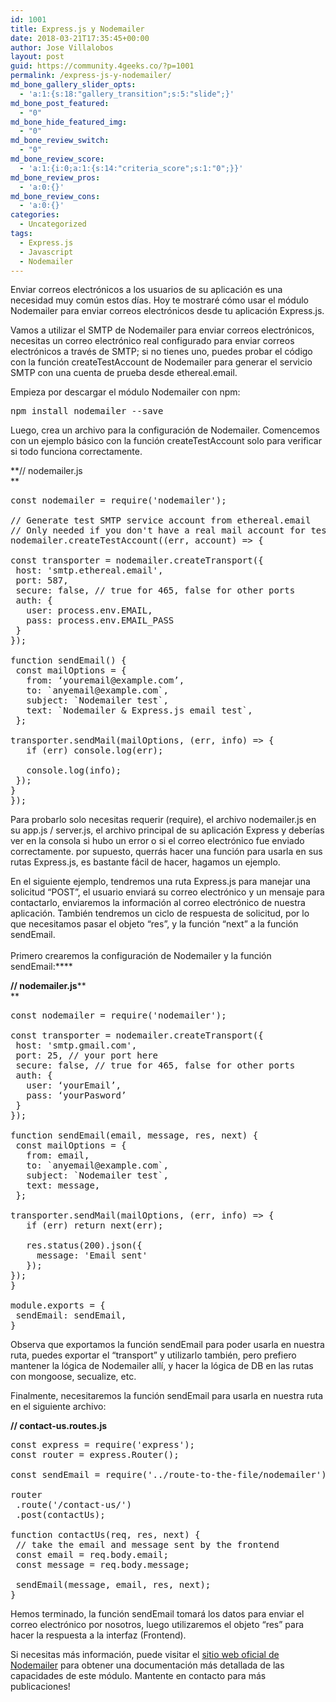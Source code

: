 ```yaml
---
id: 1001
title: Express.js y Nodemailer
date: 2018-03-21T17:35:45+00:00
author: Jose Villalobos
layout: post
guid: https://community.4geeks.co/?p=1001
permalink: /express-js-y-nodemailer/
md_bone_gallery_slider_opts:
  - 'a:1:{s:18:"gallery_transition";s:5:"slide";}'
md_bone_post_featured:
  - "0"
md_bone_hide_featured_img:
  - "0"
md_bone_review_switch:
  - "0"
md_bone_review_score:
  - 'a:1:{i:0;a:1:{s:14:"criteria_score";s:1:"0";}}'
md_bone_review_pros:
  - 'a:0:{}'
md_bone_review_cons:
  - 'a:0:{}'
categories:
  - Uncategorized
tags:
  - Express.js
  - Javascript
  - Nodemailer
---
```

<span style="font-weight: 400">Enviar correos electrónicos a los usuarios de su aplicación es una necesidad muy común estos días. Hoy te mostraré cómo usar el módulo Nodemailer para enviar correos electrónicos desde tu aplicación Express.js.</span>

<span style="font-weight: 400">Vamos a utilizar el SMTP de Nodemailer para enviar correos electrónicos, necesitas un correo electrónico real configurado para enviar correos electrónicos a través de SMTP; si no tienes uno, puedes probar el código con la función createTestAccount de Nodemailer para generar el servicio SMTP con una cuenta de prueba desde ethereal.email.</span>

<span style="font-weight: 400">Empieza por descargar el módulo Nodemailer con npm:</span><span style="font-weight: 400"><br /> </span><span style="font-weight: 400"><!--?prettify linenums=true?--></span>

<pre class="prettyprint">npm install nodemailer --save</pre>

<span style="font-weight: 400">Luego, crea un archivo para la configuración de Nodemailer. Comencemos con un ejemplo básico con la función createTestAccount solo para verificar si todo funciona correctamente.</span>

**// nodemailer.js   
** 

<pre class="prettyprint">const nodemailer = require('nodemailer');

// Generate test SMTP service account from ethereal.email
// Only needed if you don't have a real mail account for testing
nodemailer.createTestAccount((err, account) =&gt; {

const transporter = nodemailer.createTransport({
&nbsp;host: 'smtp.ethereal.email',
&nbsp;port: 587,
&nbsp;secure: false, // true for 465, false for other ports
&nbsp;auth: {
&nbsp;&nbsp;&nbsp;user: process.env.EMAIL,
&nbsp;&nbsp;&nbsp;pass: process.env.EMAIL_PASS
&nbsp;}
});

function sendEmail() {
&nbsp;const mailOptions = {
&nbsp;&nbsp;&nbsp;from: ‘youremail@example.com’,
&nbsp;&nbsp;&nbsp;to: `anyemail@example.com`,
&nbsp;&nbsp;&nbsp;subject: `Nodemailer test`,
&nbsp;&nbsp;&nbsp;text: `Nodemailer & Express.js email test`,
&nbsp;};

transporter.sendMail(mailOptions, (err, info) =&gt; {
&nbsp;&nbsp;&nbsp;if (err) console.log(err);

&nbsp;&nbsp;&nbsp;console.log(info);
&nbsp;});
}
});</pre>

<span style="font-weight: 400">Para probarlo solo necesitas requerir (require), el archivo nodemailer.js en su app.js / server.js, el archivo principal de su aplicación Express y deberías ver en la consola si hubo un error o si el correo electrónico fue enviado correctamente. por supuesto, querrás hacer una función para usarla en sus rutas Express.js, es bastante fácil de hacer, hagamos un ejemplo.</span>

<span style="font-weight: 400">En el siguiente ejemplo, tendremos una ruta Express.js para manejar una solicitud “POST”, el usuario enviará su correo electrónico y un mensaje para contactarlo, enviaremos la información al correo electrónico de nuestra aplicación. También tendremos un ciclo de respuesta de solicitud, por lo que necesitamos pasar el objeto “res”, y la función “next” a la función sendEmail.</span><span style="font-weight: 400"><br /> </span><span style="font-weight: 400"><br /> </span><span style="font-weight: 400">Primero crearemos la configuración de Nodemailer y la función sendEmail:</span>****

**// nodemailer.js****   
** 

<pre class="prettyprint">const nodemailer = require('nodemailer');

const transporter = nodemailer.createTransport({
&nbsp;host: 'smtp.gmail.com',
&nbsp;port: 25, // your port here
&nbsp;secure: false, // true for 465, false for other ports
&nbsp;auth: {
&nbsp;&nbsp;&nbsp;user: ‘yourEmail’,
&nbsp;&nbsp;&nbsp;pass: ‘yourPasword’
&nbsp;}
});

function sendEmail(email, message, res, next) {
&nbsp;const mailOptions = {
&nbsp;&nbsp;&nbsp;from: email,
&nbsp;&nbsp;&nbsp;to: `anyemail@example.com`,
&nbsp;&nbsp;&nbsp;subject: `Nodemailer test`,
&nbsp;&nbsp;&nbsp;text: message,
&nbsp;};

transporter.sendMail(mailOptions, (err, info) =&gt; {
&nbsp;&nbsp;&nbsp;if (err) return next(err);

&nbsp;&nbsp;&nbsp;res.status(200).json({
&nbsp;&nbsp;&nbsp;&nbsp;&nbsp;message: 'Email sent'
&nbsp;&nbsp;&nbsp;});
});
}

module.exports = {
&nbsp;sendEmail: sendEmail,
}</pre>

<span style="font-weight: 400">Observa que exportamos la función sendEmail para poder usarla en nuestra ruta, puedes exportar el “transport” y utilizarlo también, pero prefiero mantener la lógica de Nodemailer allí, y hacer la lógica de DB en las rutas con mongoose, secualize, etc.</span>

<span style="font-weight: 400">Finalmente, necesitaremos la función sendEmail para usarla en nuestra ruta en el siguiente archivo:</span><span style="font-weight: 400"><br /> </span>

**// contact-us.routes.js**

<pre class="prettyprint">const express = require('express');
const router = express.Router();

const sendEmail = require('../route-to-the-file/nodemailer').sendEmail;

router
&nbsp;.route('/contact-us/')
&nbsp;.post(contactUs);

function contactUs(req, res, next) {
&nbsp;// take the email and message sent by the frontend
&nbsp;const email = req.body.email;
&nbsp;const message = req.body.message;

&nbsp;sendEmail(message, email, res, next);
}</pre>

<span style="font-weight: 400">Hemos terminado, la función sendEmail tomará los datos para enviar el correo electrónico por nosotros, luego utilizaremos el objeto “res” para hacer la respuesta a la interfaz (Frontend).</span>

<span style="font-weight: 400">Si necesitas más información, puede visitar el </span>[<span style="font-weight: 400">sitio web oficial de Nodemailer</span>](https://www.nodemailer.com/) <span style="font-weight: 400">para obtener una documentación más detallada de las capacidades de este módulo. Mantente en contacto para más publicaciones!</span>